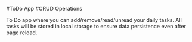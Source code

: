 #ToDo App
#CRUD Operations

To Do app where you can add/remove/read/unread your daily tasks. All tasks will be stored in local storage to ensure data persistence even after page reload.
